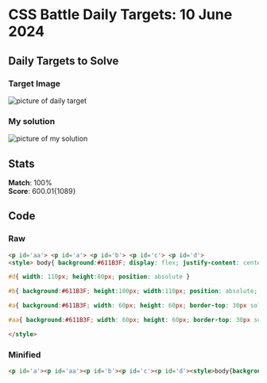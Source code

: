 
# CSS Battle Daily Targets: 10 June 2024

## Daily Targets to Solve

### Target Image

![picture of daily target](https://github.com/BekiaD/cssbattle/assets/144695091/09e8fc63-aa7a-43d8-b9c7-91452d3f2f29)

### My solution

![picture of my solution](https://i.imgur.com/TFh7B5q.png)

## Stats

**Match**: 100%  
**Score**: 600.01{1089}

## Code

### Raw

```html
<p id='aa'> <p id='a'> <p id='b'> <p id='c'> <p id='d'>
<style> body{ background:#611B3F; display: flex; justify-content: center; align-items:center } p{ background:#BE3184; } #c{ width: 250px; height: 10px; z-index: 10; }

#d{ width: 110px; height:80px; position: absolute }

#b{ background:#611B3F; height:100px; width:110px; position: absolute; border-top: 10px solid #BE3184; border-bottom: 10px solid #BE3184; }

#a{ background:#611B3F; width: 60px; height: 60px; border-top: 30px solid #BE3184; border-bottom: 30px solid #BE3184; position: absolute; left:75px }

#aa{ background:#611B3F; width: 60px; height: 60px; border-top: 30px solid #BE3184; border-bottom: 30px solid #BE3184; position: absolute; left:265px }

</style>
```

### Minified

```html
<p id='a'><p id='aa'><p id='b'><p id='c'><p id='d'><style>body{background:#611B3F;display:flex;justify-content:center;align-items:center}p{background:#BE3184}#c{width:250px;height:10px;z-index:10}#d{width:110px;height:80px;position:absolute}#b{background:#611B3F;height:100px;width:110px;position:absolute;border-top:10px solid #BE3184;border-bottom:10px solid #BE3184}#a{background:#611B3F;width:60px;height:60px;border-top:30px solid #BE3184;border-bottom:30px solid #BE3184;position:absolute;left:75px}#aa{background:#611B3F;width:60px;height:60px;border-top:30px solid #BE3184;border-bottom:30px solid #BE3184;position:absolute;left:265px}</style>
```
